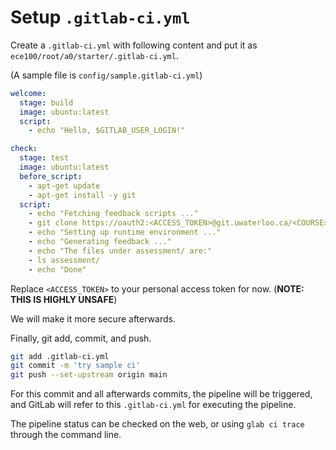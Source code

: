 # Setup `.gitlab-ci.yml`

Create a `.gitlab-ci.yml` with following content and put it as
`ece100/root/a0/starter/.gitlab-ci.yml`.

(A sample file is `config/sample.gitlab-ci.yml`)

```yaml
welcome:
  stage: build
  image: ubuntu:latest
  script:
    - echo "Hello, $GITLAB_USER_LOGIN!"

check:
  stage: test
  image: ubuntu:latest
  before_script:
    - apt-get update
    - apt-get install -y git
  script:
    - echo "Fetching feedback scripts ..."
    - git clone https://oauth2:<ACCESS_TOKEN>@git.uwaterloo.ca/<COURSE>/root/a0/assessment
    - echo "Setting up runtime environment ..."
    - echo "Generating feedback ..."
    - echo "The files under assessment/ are:"
    - ls assessment/
    - echo "Done"
```

Replace `<ACCESS_TOKEN>` to your personal access token for now. (**NOTE: THIS IS
HIGHLY UNSAFE**)

We will make it more secure afterwards.

Finally, git add, commit, and push.

```bash
git add .gitlab-ci.yml
git commit -m 'try sample ci'
git push --set-upstream origin main
```

For this commit and all afterwards commits, the pipeline will be triggered, and
GitLab will refer to this `.gitlab-ci.yml` for executing the pipeline.

The pipeline status can be checked on the web, or using `glab ci trace` through
the command line.
